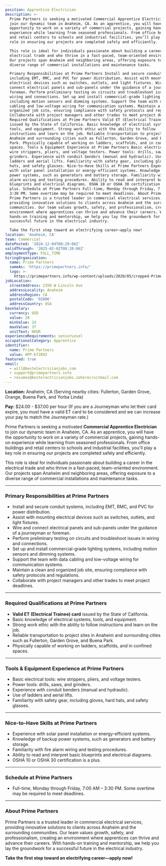 ```yaml
---
position: Apprentice Electrician
description: >-
  Prime Partners is seeking a motivated Commercial Apprentice Electrician to
  join our dynamic team in Anaheim, CA. As an apprentice, you will have the
  opportunity to work on a variety of commercial projects, gaining hands-on
  experience while learning from seasoned professionals. From office buildings
  and retail centers to schools and industrial facilities, you’ll play a key
  role in ensuring our projects are completed safely and efficiently.

  This role is ideal for individuals passionate about building a career in the
  electrical trade and who thrive in a fast-paced, team-oriented environment.
  Our projects span Anaheim and neighboring areas, offering exposure to a
  diverse range of commercial installations and maintenance tasks.

  Primary Responsibilities at Prime Partners Install and secure conduit systems,
  including EMT, RMC, and PVC for power distribution. Assist with mounting
  electrical devices such as switches, outlets, and light fixtures. Wire and
  connect electrical panels and sub-panels under the guidance of a journeyman or
  foreman. Perform preliminary testing on circuits and troubleshoot issues in
  wiring and connections. Set up and install commercial-grade lighting systems,
  including motion sensors and dimming systems. Support the team with data
  cabling and low-voltage wiring for communication systems. Maintain a clean and
  organized job site, ensuring compliance with safety protocols and regulations.
  Collaborate with project managers and other trades to meet project deadlines.
  Required Qualifications at Prime Partners Valid ET (Electrical Trainee) card
  issued by the State of California. Basic knowledge of electrical systems,
  tools, and equipment. Strong work ethic with the ability to follow
  instructions and learn on the job. Reliable transportation to project sites in
  Anaheim and surrounding cities such as Fullerton, Garden Grove, and Buena
  Park. Physically capable of working on ladders, scaffolds, and in confined
  spaces. Tools & Equipment Experience at Prime Partners Basic electrical tools:
  wire strippers, pliers, and voltage testers. Power tools: drills, saws, and
  grinders. Experience with conduit benders (manual and hydraulic). Use of
  ladders and aerial lifts. Familiarity with safety gear, including gloves, hard
  hats, and safety glasses. Nice-to-Have Skills at Prime Partners Experience
  with solar panel installation or energy-efficient systems. Knowledge of backup
  power systems, such as generators and battery storage. Familiarity with fire
  alarm wiring and testing procedures. Ability to read and interpret basic
  blueprints and electrical diagrams. OSHA 10 or OSHA 30 certification is a
  plus. Schedule at Prime Partners Full-time, Monday through Friday, 7:00 AM –
  3:30 PM. Some overtime may be required to meet deadlines. About Prime Partners
  Prime Partners is a trusted leader in commercial electrical services,
  providing innovative solutions to clients across Anaheim and the surrounding
  communities. Our team values growth, safety, and professionalism, creating an
  environment where apprentices can thrive and advance their careers. With
  hands-on training and mentorship, we help you lay the groundwork for a
  successful future in the electrical industry.

  Take the first step toward an electrifying career—apply now!
location: 'Anaheim, CA'
team: Commercial
datePosted: '2024-12-04T08:20:06Z'
validThrough: '2025-02-02T08:20:06Z'
employmentType: FULL_TIME
hiringOrganization:
  name: Prime Partners
  sameAs: 'https://primepartners.info/'
  logo: >-
    https://primepartners.info/wp-content/uploads/2020/05/cropped-Prime-Partners-Logo-NO-BG-1-1.png
jobLocation:
  streetAddress: 2350 W Lincoln Ave
  addressLocality: Anaheim
  addressRegion: CA
  postalCode: '92806'
  addressCountry: USA
baseSalary:
  currency: USD
  value: 28
  minValue: 24
  maxValue: 37
  unitText: HOUR
experienceRequirements: seniorLevel
occupationalCategory: Apprentice
identifier:
  name: Prime Partners
  value: APP-bf2892
featured: true
email:
  - will@bestelectricianjobs.com
  - support@primepartners.info
  - resumes@bestelectricianjobs.zohorecruitmail.com
---
```


**Location:** Anaheim, CA (Serving nearby cities: Fullerton, Garden Grove, Orange, Buena Park, and Yorba Linda)  

**Pay:** $24.00 - $37.00 per hour (If you are a Journeyman who let their card expire, you must have a valid ET card to be considered and we can increase your pay to match the Journeyman rate.)

Prime Partners is seeking a motivated **Commercial Apprentice Electrician** to join our dynamic team in Anaheim, CA. As an apprentice, you will have the opportunity to work on a variety of commercial projects, gaining hands-on experience while learning from seasoned professionals. From office buildings and retail centers to schools and industrial facilities, you'll play a key role in ensuring our projects are completed safely and efficiently.  

This role is ideal for individuals passionate about building a career in the electrical trade and who thrive in a fast-paced, team-oriented environment. Our projects span Anaheim and neighboring areas, offering exposure to a diverse range of commercial installations and maintenance tasks.  

---

### Primary Responsibilities at Prime Partners  
- Install and secure conduit systems, including EMT, RMC, and PVC for power distribution.  
- Assist with mounting electrical devices such as switches, outlets, and light fixtures.  
- Wire and connect electrical panels and sub-panels under the guidance of a journeyman or foreman.  
- Perform preliminary testing on circuits and troubleshoot issues in wiring and connections.  
- Set up and install commercial-grade lighting systems, including motion sensors and dimming systems.  
- Support the team with data cabling and low-voltage wiring for communication systems.  
- Maintain a clean and organized job site, ensuring compliance with safety protocols and regulations.  
- Collaborate with project managers and other trades to meet project deadlines.  

---

### Required Qualifications at Prime Partners  
- **Valid ET (Electrical Trainee) card** issued by the State of California.  
- Basic knowledge of electrical systems, tools, and equipment.  
- Strong work ethic with the ability to follow instructions and learn on the job.  
- Reliable transportation to project sites in Anaheim and surrounding cities such as Fullerton, Garden Grove, and Buena Park.  
- Physically capable of working on ladders, scaffolds, and in confined spaces.  

---

### Tools & Equipment Experience at Prime Partners  
- Basic electrical tools: wire strippers, pliers, and voltage testers.  
- Power tools: drills, saws, and grinders.  
- Experience with conduit benders (manual and hydraulic).  
- Use of ladders and aerial lifts.  
- Familiarity with safety gear, including gloves, hard hats, and safety glasses.  

---

### Nice-to-Have Skills at Prime Partners  
- Experience with solar panel installation or energy-efficient systems.  
- Knowledge of backup power systems, such as generators and battery storage.  
- Familiarity with fire alarm wiring and testing procedures.  
- Ability to read and interpret basic blueprints and electrical diagrams.  
- OSHA 10 or OSHA 30 certification is a plus.  

---

### Schedule at Prime Partners  
- Full-time, Monday through Friday, 7:00 AM – 3:30 PM. Some overtime may be required to meet deadlines.  

---

### About Prime Partners  
Prime Partners is a trusted leader in commercial electrical services, providing innovative solutions to clients across Anaheim and the surrounding communities. Our team values growth, safety, and professionalism, creating an environment where apprentices can thrive and advance their careers. With hands-on training and mentorship, we help you lay the groundwork for a successful future in the electrical industry.  

**Take the first step toward an electrifying career—apply now!**  
